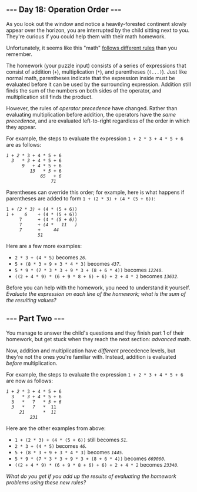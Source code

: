 <h2>--- Day 18: Operation Order ---</h2><p>As you look out the window and notice a heavily-forested continent slowly appear over the horizon, you are interrupted by the child sitting next to you. They're curious if you could help them with their <span title="Or &quot;maths&quot;, if you have more than one.">math</span> homework.</p>
<p>Unfortunately, it seems like this "math" <a href="https://www.youtube.com/watch?v=3QtRK7Y2pPU&amp;t=15" target="_blank">follows different rules</a> than you remember.</p>
<p>The homework (your puzzle input) consists of a series of expressions that consist of addition (<code>+</code>), multiplication (<code>*</code>), and parentheses (<code>(...)</code>). Just like normal math, parentheses indicate that the expression inside must be evaluated before it can be used by the surrounding expression. Addition still finds the sum of the numbers on both sides of the operator, and multiplication still finds the product.</p>
<p>However, the rules of <em>operator precedence</em> have changed. Rather than evaluating multiplication before addition, the operators have the <em>same precedence</em>, and are evaluated left-to-right regardless of the order in which they appear.</p>
<p>For example, the steps to evaluate the expression <code>1 + 2 * 3 + 4 * 5 + 6</code> are as follows:</p>
<pre><code><em>1 + 2</em> * 3 + 4 * 5 + 6
  <em>3   * 3</em> + 4 * 5 + 6
      <em>9   + 4</em> * 5 + 6
         <em>13   * 5</em> + 6
             <em>65   + 6</em>
                 <em>71</em>
</code></pre>
<p>Parentheses can override this order; for example, here is what happens if parentheses are added to form <code>1 + (2 * 3) + (4 * (5 + 6))</code>:</p>
<pre><code>1 + <em>(2 * 3)</em> + (4 * (5 + 6))
<em>1 +    6</em>    + (4 * (5 + 6))
     7      + (4 * <em>(5 + 6)</em>)
     7      + <em>(4 *   11   )</em>
     <em>7      +     44</em>
            <em>51</em>
</code></pre>
<p>Here are a few more examples:</p>
<ul>
<li><code>2 * 3 + (4 * 5)</code> becomes <em><code>26</code></em>.</li>
<li><code>5 + (8 * 3 + 9 + 3 * 4 * 3)</code> becomes <em><code>437</code></em>.</li>
<li><code>5 * 9 * (7 * 3 * 3 + 9 * 3 + (8 + 6 * 4))</code> becomes <em><code>12240</code></em>.</li>
<li><code>((2 + 4 * 9) * (6 + 9 * 8 + 6) + 6) + 2 + 4 * 2</code> becomes <em><code>13632</code></em>.</li>
</ul>
<p>Before you can help with the homework, you need to understand it yourself. <em>Evaluate the expression on each line of the homework; what is the sum of the resulting values?</em></p>

<h2 id="part2">--- Part Two ---</h2><p>You manage to answer the child's questions and they finish part 1 of their homework, but get stuck when they reach the next section: <em>advanced</em> math.</p>
<p>Now, addition and multiplication have <em>different</em> precedence levels, but they're not the ones you're familiar with. Instead, addition is evaluated <em>before</em> multiplication.</p>
<p>For example, the steps to evaluate the expression <code>1 + 2 * 3 + 4 * 5 + 6</code> are now as follows:</p>
<pre><code><em>1 + 2</em> * 3 + 4 * 5 + 6
  3   * <em>3 + 4</em> * 5 + 6
  3   *   7   * <em>5 + 6</em>
  <em>3   *   7</em>   *  11
     <em>21       *  11</em>
         <em>231</em>
</code></pre>
<p>Here are the other examples from above:</p>
<ul>
<li><code>1 + (2 * 3) + (4 * (5 + 6))</code> still becomes <em><code>51</code></em>.</li>
<li><code>2 * 3 + (4 * 5)</code> becomes <em><code>46</code></em>.</li>
<li><code>5 + (8 * 3 + 9 + 3 * 4 * 3)</code> becomes <em><code>1445</code></em>.</li>
<li><code>5 * 9 * (7 * 3 * 3 + 9 * 3 + (8 + 6 * 4))</code> becomes <em><code>669060</code></em>.</li>
<li><code>((2 + 4 * 9) * (6 + 9 * 8 + 6) + 6) + 2 + 4 * 2</code> becomes <em><code>23340</code></em>.</li>
</ul>
<p><em>What do you get if you add up the results of evaluating the homework problems using these new rules?</em></p>
